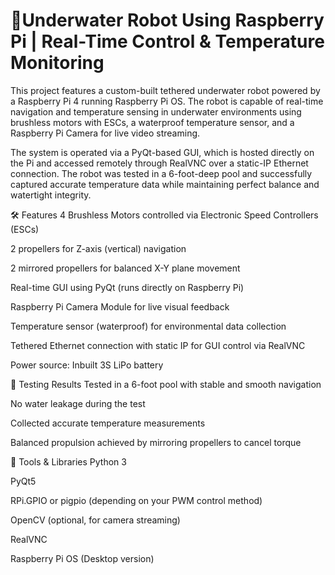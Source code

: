 # 🐠Underwater Robot Using Raspberry Pi | Real-Time Control & Temperature Monitoring

This project features a custom-built tethered underwater robot powered by a Raspberry Pi 4 running Raspberry Pi OS. The robot is capable of real-time navigation and temperature sensing in underwater environments using brushless motors with ESCs, a waterproof temperature sensor, and a Raspberry Pi Camera for live video streaming.

The system is operated via a PyQt-based GUI, which is hosted directly on the Pi and accessed remotely through RealVNC over a static-IP Ethernet connection. The robot was tested in a 6-foot-deep pool and successfully captured accurate temperature data while maintaining perfect balance and watertight integrity.

🛠 Features
  4 Brushless Motors controlled via Electronic Speed Controllers (ESCs)
  
  2 propellers for Z-axis (vertical) navigation
  
  2 mirrored propellers for balanced X-Y plane movement
  
  Real-time GUI using PyQt (runs directly on Raspberry Pi)
  
  Raspberry Pi Camera Module for live visual feedback
  
  Temperature sensor (waterproof) for environmental data collection
  
  Tethered Ethernet connection with static IP for GUI control via RealVNC
  
  Power source: Inbuilt 3S LiPo battery

🧪 Testing Results
  Tested in a 6-foot pool with stable and smooth navigation
  
  No water leakage during the test
  
  Collected accurate temperature measurements
  
  Balanced propulsion achieved by mirroring propellers to cancel torque

🧰 Tools & Libraries
  Python 3
  
  PyQt5
  
  RPi.GPIO or pigpio (depending on your PWM control method)
  
  OpenCV (optional, for camera streaming)
  
  RealVNC
  
  Raspberry Pi OS (Desktop version)


